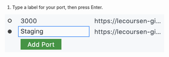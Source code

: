 1. Type a label for your port, then press Enter.

  ![Screenshot of the label "Staging" added as a custom label for a forwarded port.](/assets/images/help/codespaces/label-text-box.png)
